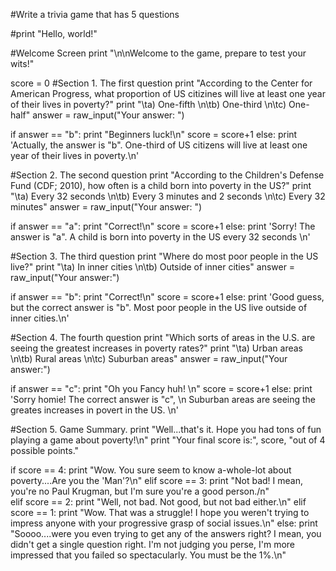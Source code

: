#Write a trivia game that has 5 questions

#print "Hello, world!"

#Welcome Screen
print "\n\nWelcome to the game, prepare to test your wits!"

score = 0
#Section 1. The first question
print "According to the Center for American Progress, what proportion of US citizines will live at least one year of their lives in poverty?"
print "\ta) One-fifth \n\tb) One-third \n\tc) One-half"
answer = raw_input("Your answer: ")

if answer == "b":
	print "Beginners luck!\n"
	score = score+1
else:
	print 'Actually, the answer is "b". One-third of US citizens will live at least one year of their lives in poverty.\n'


#Section 2. The second question
print "According to the Children's Defense Fund (CDF; 2010), how often is a child born into poverty in the US?"
print "\ta) Every 32 seconds \n\tb) Every 3 minutes and 2 seconds \n\tc) Every 32 minutes"
answer = raw_input("Your answer: ")

if answer == "a":
	print "Correct!\n"
	score = score+1
else:
	print 'Sorry! The answer is "a". A child is born into poverty in the US every 32 seconds \n'

#Section 3. The third question
print "Where do most poor people in the US live?"
print "\ta) In inner cities \n\tb) Outside of inner cities"
answer = raw_input("Your answer:")

if answer == "b":
	print "Correct!\n"
	score = score+1
else:
	print 'Good guess, but the correct answer is "b". Most poor people in the US live outside of inner cities.\n'


#Section 4. The fourth question
print "Which sorts of areas in the U.S. are seeing the greatest increases in poverty rates?"
print "\ta) Urban areas \n\tb) Rural areas \n\tc) Suburban areas"
answer = raw_input("Your answer:")

if answer == "c":
	print "Oh you Fancy huh! \n"
	score = score+1
else:
	print 'Sorry homie! The correct answer is "c", \n Suburban areas are seeing the greates increases in povert in the US. \n'

#Section 5. Game Summary.
print "Well...that's it. Hope you had tons of fun playing a game about poverty!\n"
print "Your final score is:", score, "out of 4 possible points."

if score == 4:
	print "Wow. You sure seem to know a-whole-lot about poverty....Are you the 'Man'?\n"
elif score == 3:
	print "Not bad! I mean, you're no Paul Krugman, but I'm sure you're a good person./n"	
elif score == 2:
	print "Well, not bad. Not good, but not bad either.\n"
elif score == 1:
	print "Wow. That was a struggle! I hope you weren't trying to impress anyone with your progressive grasp of social issues.\n"
else:
	print "Soooo....were you even trying to get any of the answers right? I mean, you didn't get a single question right. I'm not judging you perse, I'm more impressed that you failed so spectacularly. You must be the 1%.\n"





